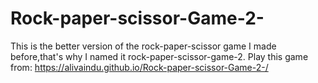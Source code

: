 # Rock-paper-scissor-Game-2-

This is the better version of the rock-paper-scissor game I made before,that's why I named it rock-paper-scissor-game-2.
Play this game from: https://alivaindu.github.io/Rock-paper-scissor-Game-2-/

